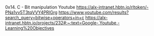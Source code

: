 0x14. C - Bit manipulation
Youtube
https://alx-intranet.hbtn.io/rltoken/-PNa1vv5T3tqVVY4PRlGrg
https://www.youtube.com/results?search_query=bitwise+operators+in+c
https://alx-intranet.hbtn.io/projects/232#:~:text=Google-,Youtube,-Learning%20Objectives
